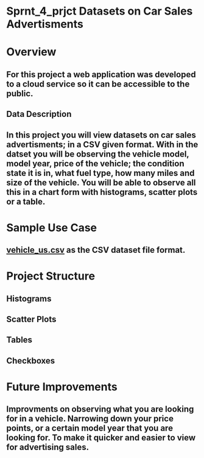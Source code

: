 # Sprnt_4_prjct Datasets on Car Sales Advertisments

# Overview

## For this project a web application was developed to a cloud service so it can be accessible to the public. 

## Data Description

## In this project you will view datasets on car sales advertisments; in a CSV given format. With in the datset you will be observing the vehicle model, model year, price of the vehicle; the condition state it is in, what fuel type, how many miles and size of the vehicle. You will be able to observe all this in a chart form with histograms, scatter plots or a table. 

# Sample Use Case 

## [vehicle_us.csv][def] as the CSV dataset file format. 

# Project Structure 

## Histograms
## Scatter Plots
## Tables 
## Checkboxes

# Future Improvements 

## Improvments on observing what you are looking for in a vehicle. Narrowing down your price points, or a certain model year that you are looking for. To make it quicker and easier to view for advertising sales. 
















[def]: https://